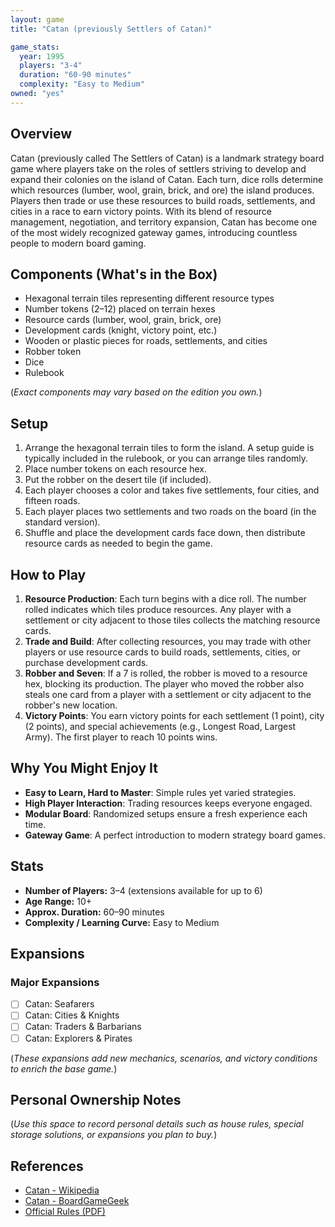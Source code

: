 ```yaml
---
layout: game
title: "Catan (previously Settlers of Catan)"

game_stats:
  year: 1995
  players: "3-4"
  duration: "60-90 minutes"
  complexity: "Easy to Medium"
owned: "yes"
---
```


## Overview
Catan (previously called The Settlers of Catan) is a landmark strategy board game where players take on the roles of settlers striving to develop and expand their colonies on the island of Catan. Each turn, dice rolls determine which resources (lumber, wool, grain, brick, and ore) the island produces. Players then trade or use these resources to build roads, settlements, and cities in a race to earn victory points. With its blend of resource management, negotiation, and territory expansion, Catan has become one of the most widely recognized gateway games, introducing countless people to modern board gaming.

## Components (What's in the Box)
- Hexagonal terrain tiles representing different resource types
- Number tokens (2–12) placed on terrain hexes
- Resource cards (lumber, wool, grain, brick, ore)
- Development cards (knight, victory point, etc.)
- Wooden or plastic pieces for roads, settlements, and cities
- Robber token
- Dice
- Rulebook

(*Exact components may vary based on the edition you own.*)

## Setup
1. Arrange the hexagonal terrain tiles to form the island. A setup guide is typically included in the rulebook, or you can arrange tiles randomly.
2. Place number tokens on each resource hex.
3. Put the robber on the desert tile (if included).
4. Each player chooses a color and takes five settlements, four cities, and fifteen roads.
5. Each player places two settlements and two roads on the board (in the standard version).
6. Shuffle and place the development cards face down, then distribute resource cards as needed to begin the game.

## How to Play
1. **Resource Production**: Each turn begins with a dice roll. The number rolled indicates which tiles produce resources. Any player with a settlement or city adjacent to those tiles collects the matching resource cards.
2. **Trade and Build**: After collecting resources, you may trade with other players or use resource cards to build roads, settlements, cities, or purchase development cards.
3. **Robber and Seven**: If a 7 is rolled, the robber is moved to a resource hex, blocking its production. The player who moved the robber also steals one card from a player with a settlement or city adjacent to the robber's new location.
4. **Victory Points**: You earn victory points for each settlement (1 point), city (2 points), and special achievements (e.g., Longest Road, Largest Army). The first player to reach 10 points wins.

## Why You Might Enjoy It
- **Easy to Learn, Hard to Master**: Simple rules yet varied strategies.
- **High Player Interaction**: Trading resources keeps everyone engaged.
- **Modular Board**: Randomized setups ensure a fresh experience each time.
- **Gateway Game**: A perfect introduction to modern strategy board games.

## Stats
- **Number of Players:** 3–4 (extensions available for up to 6)
- **Age Range:** 10+
- **Approx. Duration:** 60–90 minutes
- **Complexity / Learning Curve:** Easy to Medium

## Expansions

### Major Expansions
- [ ] Catan: Seafarers
- [ ] Catan: Cities & Knights
- [ ] Catan: Traders & Barbarians
- [ ] Catan: Explorers & Pirates

(*These expansions add new mechanics, scenarios, and victory conditions to enrich the base game.*)

## Personal Ownership Notes
(*Use this space to record personal details such as house rules, special storage solutions, or expansions you plan to buy.*)

## References
- [Catan - Wikipedia](https://en.wikipedia.org/wiki/Catan)
- [Catan - BoardGameGeek](https://boardgamegeek.com/boardgame/13/catan)
- [Official Rules (PDF)](https://www.catan.com/files/downloads/catan_base_rules_2020_200707.pdf)
